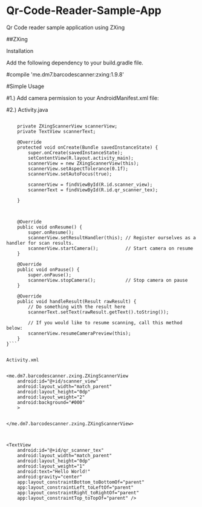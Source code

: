 # Qr-Code-Reader-Sample-App
Qr Code reader sample application using ZXing 



##ZXing

Installation

Add the following dependency to your build.gradle file.

#compile 'me.dm7.barcodescanner:zxing:1.9.8'

#Simple Usage

#1.) Add camera permission to your AndroidManifest.xml file:

<uses-permission android:name="android.permission.CAMERA" />

#2.) Activity.java

``` public class MainActivity extends AppCompatActivity implements ZXingScannerView.ResultHandler{

    private ZXingScannerView scannerView;
    private TextView scannerText;

    @Override
    protected void onCreate(Bundle savedInstanceState) {
        super.onCreate(savedInstanceState);
        setContentView(R.layout.activity_main);
        scannerView = new ZXingScannerView(this);
        scannerView.setAspectTolerance(0.1f);
        scannerView.setAutoFocus(true);

        scannerView = findViewById(R.id.scanner_view);
        scannerText = findViewById(R.id.qr_scanner_tex);

    }



    @Override
    public void onResume() {
        super.onResume();
        scannerView.setResultHandler(this); // Register ourselves as a handler for scan results.
        scannerView.startCamera();          // Start camera on resume
    }

    @Override
    public void onPause() {
        super.onPause();
        scannerView.stopCamera();           // Stop camera on pause
    }

    @Override
    public void handleResult(Result rawResult) {
        // Do something with the result here
        scannerText.setText(rawResult.getText().toString());

        // If you would like to resume scanning, call this method below:
        scannerView.resumeCameraPreview(this);
    }
}```


Activity.xml


```
<?xml version="1.0" encoding="utf-8"?>
<LinearLayout xmlns:android="http://schemas.android.com/apk/res/android"
    xmlns:app="http://schemas.android.com/apk/res-auto"
    xmlns:tools="http://schemas.android.com/tools"
    android:layout_width="match_parent"
    android:layout_height="match_parent"
    tools:context=".MainActivity"
    android:orientation="vertical"
    >



    <me.dm7.barcodescanner.zxing.ZXingScannerView
        android:id="@+id/scanner_view"
        android:layout_width="match_parent"
        android:layout_height="0dp"
        android:layout_weight="2"
        android:background="#000"
        >


    </me.dm7.barcodescanner.zxing.ZXingScannerView>



    <TextView
        android:id="@+id/qr_scanner_tex"
        android:layout_width="match_parent"
        android:layout_height="0dp"
        android:layout_weight="1"
        android:text="Hello World!"
        android:gravity="center"
        app:layout_constraintBottom_toBottomOf="parent"
        app:layout_constraintLeft_toLeftOf="parent"
        app:layout_constraintRight_toRightOf="parent"
        app:layout_constraintTop_toTopOf="parent" />

</LinearLayout>

```

